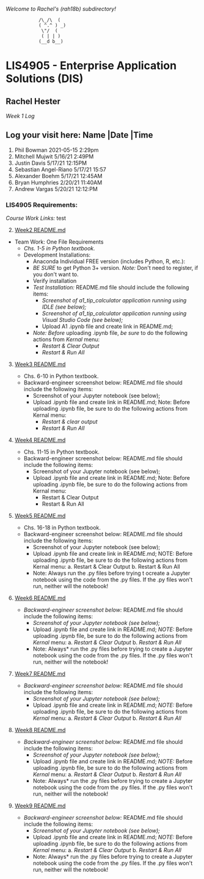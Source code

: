 *Welcome to Rachel's (rah18b) subdirectory!*

 				/\_/\  (
 				( ^.^ ) _)
  				 \"/  (
				 ( | | )
				(__d b__)


# LIS4905 - Enterprise Application Solutions (DIS)

## Rachel Hester


*Week 1 Log*

Log your visit here: 
Name				|Date		|Time
-------------------------------------------------------
1. Phil Bowman			2021-05-15	2:29pm
2. Mitchell Mujwit      5/16/21   2:49PM
3. Justin Davis         5/17/21     12:15PM
4. Sebastian Angel-Riano 5/17/21    15:57
5. Alexander Boehm       5/17/21    12:45AM
6. Bryan Humphries		2/20/21		11:40AM
7. Andrew Vargas		5/20/21		12:12:PM

### LIS4905 Requirements:

*Course Work Links:* test

2. [Week2 README.md](week2/README.md)
- Team Work: One File Requirements
    - *Chs. 1-5 in Python textbook.*
    - Development Installations:
        - Anaconda Individual FREE version (includes Python, R, etc.):
        - *BE SURE* to get Python 3+ version. *Note:* Don't need to register, if you don't want to.
        - Verify installation
        - *Test Installation:* README.md file should include the following items:
            - *Screenshot of a1_tip_calculator application running using IDLE (see below);*
            - *Screenshot of a1_tip_calculator application running using Visual Studio Code (see below);*
            -  Upload A1 .ipynb file and create link in README.md;  
        - *Note:* *Before* uploading .ipynb file, *be sure* to do the following actions from *Kernal* menu:  
            -  *Restart & Clear Output*
            -  *Restart & Run All*

3. [Week3 README.md](week3/README.md "My Week3 README.md file")

    - Chs. 6-10 in Python textbook.
    - Backward-engineer screenshot below: README.md file should include the following items:
        - Screenshot of your Jupyter notebook (see below);
        - Upload .ipynb file and create link in README.md;
        Note: Before uploading .ipynb file, be sure to do the following actions from Kernal menu:
           - *Restart & clear output* 
           - *Restart & Run All* 

4. [Week4 README.md](week4/README.md "My Week4 README.md file")
    - Chs. 11-15 in Python textbook.
    - Backward-engineer screenshot below: README.md file should include the following items:
        - Screenshot of your Jupyter notebook (see below);
        - Upload .ipynb file and create link in README.md;
            Note: Before uploading .ipynb file, be sure to do the following actions from Kernal menu:
            - Restart & Clear Output
            - Restart & Run All

5. [Week5 README.md](week5/README.md "My Week5 README.md file")
    - Chs. 16-18 in Python textbook.
    - Backward-engineer screenshot below: README.md file should include the 
      following items:
	    - Screenshot of your Jupyter notebook (see below);
	    - Upload .ipynb file and create link in README.md; NOTE: Before uploading .ipynb file, be sure to do the following actions from Kernal menu: a. Restart & Clear Output b. Restart & Run All 
        - Note: Always run the .py files before trying t ocreate a Jupyter notebook using the code from the .py files. If the .py files won't run, neither will the notebook!

6. [Week6 README.md](week6/README.md "My Week6 README.md file")
    - *Backward-engineer screenshot below:* README.md file should include the following items:
        - *Screenshot of your Jupyter notebook (see below);*
        - Upload .ipynb file and create link in README.md;
        *NOTE:* Before uploading .ipynb file, be sure to do the following actions from *Kernal* menu:
            a. *Restart & Clear Output*
            b. *Restart & Run All*
        - Note: Always* run the .py files before trying to create a Jupyter notebook using the code from the .py files. If the .py files won't run, neither will the notebook!

7.  [Week7 README.md](week7/README.md "My Week7 README.md file")
    - *Backward-engineer screenshot below:* README.md file should include the following items:
        - *Screenshot of your Jupyter notebook (see below);*
        - Upload .ipynb file and create link in README.md;
        *NOTE:* Before uploading .ipynb file, be sure to do the following actions from *Kernal* menu:
            a. *Restart & Clear Output*
            b. *Restart & Run All*

8. [Week8 README.md](week8/README.md "My Week8 README.md file")
     - *Backward-engineer screenshot below:* README.md file should include the following items:
        - *Screenshot of your Jupyter notebook (see below);*
        - Upload .ipynb file and create link in README.md;
        *NOTE:* Before uploading .ipynb file, be sure to do the following actions from *Kernal* menu:
            a. *Restart & Clear Output*
            b. *Restart & Run All*
        - Note: Always* run the .py files before trying to create a Jupyter notebook using the code from the .py files. If the .py files won't run, neither will the notebook!

9. [Week9 README.md](week9/README.md "My Week9 README.md file")
     - *Backward-engineer screenshot below:* README.md file should include the following items:
        - *Screenshot of your Jupyter notebook (see below);*
        - Upload .ipynb file and create link in README.md;
        *NOTE:* Before uploading .ipynb file, be sure to do the following actions from *Kernal* menu:
            a. *Restart & Clear Output*
            b. *Restart & Run All*
        - Note: Always* run the .py files before trying to create a Jupyter notebook using the code from the .py files. If the .py files won't run, neither will the notebook!






